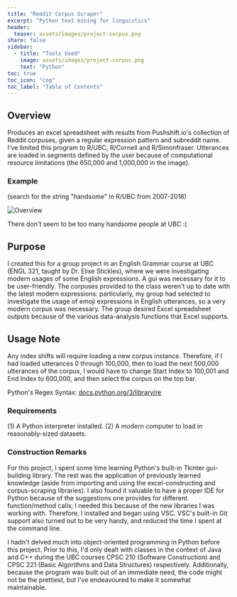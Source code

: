 ```yaml
---
title: "Reddit Corpus Scraper"
excerpt: "Python text mining for linguistics"
header:
  teaser: assets/images/project-corpus.png
share: false
sidebar:
  - title: "Tools Used"
    image: assets/images/project-corpus.png
    text: "Python"
toc: true
toc_icon: "cog"
toc_label: "Table of Contents"
---
```


## Overview
Produces an excel spreadsheet with results from Pushshift.io's collection of Reddit corpuses, given a regular expression pattern and subreddit name.  I've limited this program to R/UBC, R/Cornell and R/Simonfraser.  Utterances are loaded in segments defined by the user because of computational resource limitations (the 650,000 and 1,000,000 in the image).


### Example 
(search for the string "handsome" in R/UBC from 2007-2018)

![Overview](https://user-images.githubusercontent.com/78244259/116946614-73bae280-ac2f-11eb-9e45-c23ce137094b.png)

There don't seem to be too many handsome people at UBC :(

## Purpose
I created this for a group project in an English Grammar course at UBC (ENGL 321, taught by Dr. Elise Stickles), where we were investigating modern usages of some English expressions.   A gui was necessary for it to be user-friendly.  The corpuses provided to the class weren't up to date with the latest modern expressions: particularly, my group had selected to investigate the usage of emoji expressions in English utterances, so a very modern corpus was necessary.  The group desired Excel spreadsheet outputs because of the various data-analysis functions that Excel supports.

## Usage Note 
Any index shifts will require loading a new corpus instance.  Therefore, if I had loaded utterances 0 through 100,000, then to load the next 500,000 utterances of the corpus, I would have to change Start Index to 100,001 and End Index to 600,000, and then select the corpus on the top bar.

Python's Regex Syntax: [docs.python.org/3/library/re](https://docs.python.org/3/library/re.html)

### Requirements
(1) A Python interpreter installed.
(2) A modern computer to load in reasonably-sized datasets.

### Construction Remarks
For this project, I spent some time learning Python's built-in Tkinter gui-building library.  The rest was the application of previously learned knowledge (aside from importing and using the excel-constructing and corpus-scraping libraries).  I also found it valuable to have a proper IDE for Python because of the suggestions one provides for different function/method calls; I needed this because of the new libraries I was working with.  Therefore, I installed and began using VSC.  VSC's built-in Git support also turned out to be very handy, and reduced the time I spent at the command line.

I hadn't delved much into object-oriented programming in Python before this project.  Prior to this, I'd only dealt with classes in the context of Java and C++ during the UBC courses CPSC 210 (Software Construction) and CPSC 221 (Basic Algorithms and Data Structures) respectively.  Additionally, because the program was built out of an immediate need, the code might not be the prettiest, but I've endeavoured to make it somewhat maintainable.

